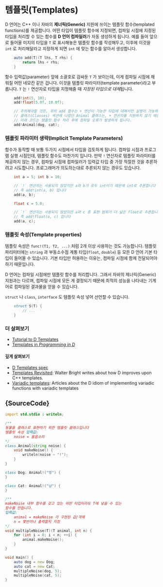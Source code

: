 # 템플릿(Templates)

D 언어는 C++ 이나 자바의 **제너릭(Generic)** 지원에 쓰이는 템플릿 함수(templated functions)를 제공합니다. 어떤 타입이 템플릿 함수에 지정되면, 컴파일 시점에 지정된 타입을 처리할 수 있는 함수를 **D 언어 컴파일러**가 자동 생성하게 됩니다. 예를 들어 앞으로 들어올 미지의 타입을 `T` 로 표시해놓은 템플릿 함수를 작성해두고, 이후에 이것을 `int` 로 처리해달라고 지정하게 되면 `int` 에 맞는 함수를 알아서 생성합니다.

```d
    auto add(T)(T lhs, T rhs) {
        return lhs + rhs;
    }
```

함수 입력값(parameter) 앞에 소괄호로 감싸둔 `T` 가 보이는데, 이게 컴파일 시점에 채워질 어떤 네모칸 같은 겁니다. 이것을 템플릿 파라미터(template parameter)라고 부릅니다. `T` 는 `!` 연산자로 타입을 지정해줄 때 *지정된 타입으로 대체*됩니다.


```d
    add!int(5, 10);
    add!float(5.0f, 10.0f);

    // 주의해야할 것은, 위의 add 함수는 + 연산이 가능한 타입에 대해서만 실행이 가능하다는 것입니다.
    // 클래스(Classes) 섹션에 나왔던 Animal 클래스는, + 연산자를 지원하지 않기 때문에
    // 아래 코드는 템플릿 함수 처리 후에 컴파일 오류가 발생하게 됩니다.
    add!Animal(dog, cat);
```

### 템플릿 파라미터 생략(Implicit Template Parameters)

함수가 동작할 때 보통 두가지 시점에서 타입을 검토하게 됩니다. 컴파일 시점과 프로그램 실행 시점인데, 템플릿 함수도 마찬가지 입니다. 만약 `!` 연산자로 템플릿 파라미터를 제공하지 않는 경우, 컴파일 시점에 컴파일러가 입력값 타입 중 가장 적절한 것을 추론하려고 시도합니다. 프로그래머가 의도하는대로 추론되지 않는 경우도 있습니다.


```d
    int a = 5; int b = 10;

    // `!` 연산자는 사용되지 않았지만 a와 b가 모두 int이기 때문에 int로 추론합니다
    // 즉 add!int(a, b) 입니다
    add(a, b); 

    float c = 5.0;

    // `!` 연산자는 사용되지 않았지만 a와 c 중 표현 범위가 더 넓은 float로 추론합니다
    // 즉 add!float(a, c) 입니다
    add(a, c);
```

### 템플릿 속성(Template properties)

템플릿 속성은 `func!(T1, T2, ...)` 처럼 2개 이상 사용하는 것도 가능합니다. 템플릿 파리미터에는 `string` 과 부동소수점 계통 타입(`float`, `double`) 등 모든 D 언어 기본 타입이 들어올 수 있습니다. 기본 타입만 허용하는 이유는, 컴파일 시점에 함께 전달되어야하기 때문입니다.

D 언어는 컴파일 시점에만 템플릿 함수를 처리합니다. 그래서 자바의 제너릭(Generic) 지원과는 다르며, 컴파일 시점에 모든 게 결정되기 때문에 최적의 성능을 나타내는 기계어로 컴파일된 결과물을 얻을 수 있습니다.

`struct` 나 `class`, `interface` 도 템플릿 속성 넣어 선언할 수 있습니다.

```d
    struct S(T) {
        // ...
    }
```

### 더 살펴보기

- [Tutorial to D Templates](https://github.com/PhilippeSigaud/D-templates-tutorial)
- [Templates in _Programming in D_](http://ddili.org/ders/d.en/templates.html)

#### 깊게 살펴보기

- [D Templates spec](https://dlang.org/spec/template.html)
- [Templates Revisited](http://dlang.org/templates-revisited.html):  Walter Bright writes about how D improves upon C++ templates.
- [Variadic templates](http://dlang.org/variadic-function-templates.html): Articles about the D idiom of implementing variadic functions with variadic templates

## {SourceCode}

```d
import std.stdio : writeln;

/**
동물을 클래스로 표현하기 위한 템플릿 클래스입니다
템플릿 속성 입력값:
    noise = 울음소리
*/
class Animal(string noise) {
    void makeNoise() {
        writeln(noise ~ "!");
    }
}

class Dog: Animal!("멍") {
}

class Cat: Animal!("냥") {
}

/**
makeNoise 내부 함수를 갖고 있는 어떤 타입이라도 T에 넣을 수 있는
함수를 만듭니다.
입력값:
    animal = makeNoise 가 구현된 값/객체
    n = 몇번이나 출력할지 지정
*/
void multipleNoise(T)(T animal, int n) {
    for (int i = 0; i < n; ++i) {
        animal.makeNoise();
    }
}

void main() {
    auto dog = new Dog;
    auto cat = new Cat;
    multipleNoise(dog, 5);
    multipleNoise(cat, 5);
}
```
